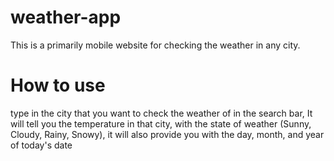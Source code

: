 # weather-app
This is a primarily mobile website for checking the weather in any city.

# How to use
type in the city that you want to check the weather of in the search bar, It will tell you the temperature in that city, with the state of weather (Sunny, Cloudy, Rainy, Snowy), it will also provide you with the day, month, and year of today's date
